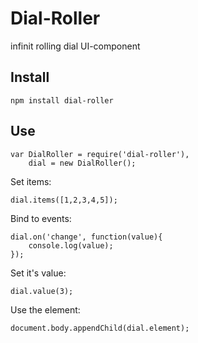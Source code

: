 # Dial-Roller

infinit rolling dial UI-component

## Install

    npm install dial-roller

## Use

    var DialRoller = require('dial-roller'),
        dial = new DialRoller();

Set items:

    dial.items([1,2,3,4,5]);

Bind to events:

    dial.on('change', function(value){
        console.log(value);
    });

Set it's value:

    dial.value(3);

Use the element:

    document.body.appendChild(dial.element);
